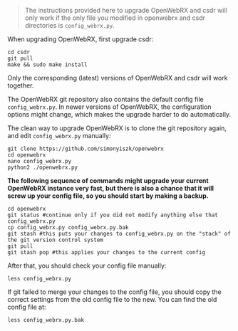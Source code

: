 > The instructions provided here to upgrade OpenWebRX and csdr will only work if the only file you modified in openwebrx and csdr directories is `config_webrx.py`. 

When upgrading OpenWebRX, first upgrade csdr:

    cd csdr
    git pull 
    make && sudo make install

Only the corresponding (latest) versions of OpenWebRX and csdr will work together.

The OpenWebRX git repository also contains the default config file `config_webrx.py`.
In newer versions of OpenWebRX, the configuration options might change, which makes the upgrade harder to do automatically. 

The clean way to upgrade OpenWebRX is to clone the git repository again, and edit `config_webrx.py` manually:

    git clone https://github.com/simonyiszk/openwebrx 
    cd openwebrx
    nano config_webrx.py
    python2 ./openwebrx.py

**The following sequence of commands might upgrade your current OpenWebRX instance very fast, but there is also a chance that it will screw up your config file, so you should start by making a backup.**

    cd openwebrx
    git status #continue only if you did not modify anything else that config_webrx.py
    cp config_webrx.py config_webrx.py.bak
    git stash #this puts your changes to config_webrx.py on the "stack" of the git version control system
    git pull
    git stash pop #this applies your changes to the current config

After that, you should check your config file manually:

    less config_webrx.py

If git failed to merge your changes to the config file, you should copy the correct settings from the old config file to the new. You can find the old config file at:

    less config_webrx.py.bak
